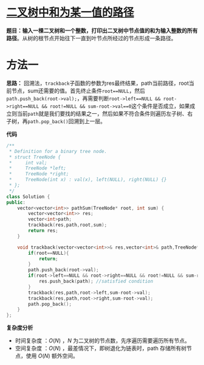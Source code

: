 # [二叉树中和为某一值的路径](https://leetcode-cn.com/problems/er-cha-shu-zhong-he-wei-mou-yi-zhi-de-lu-jing-lcof/)

**题目：**输入一棵二叉树和一个整数，打印出二叉树中节点值的和为输入整数的**所有路径**。从树的根节点开始往下一直到叶节点所经过的节点形成一条路径。



# 方法一

**思路：** 回溯法，`trackback`子函数的参数为res最终结果，path当前路径，root当前节点，sum还需要的值。首先终止条件`root==NULL`，然后`path.push_back(root->val);`，再需要判断`root->left==NULL && root->right==NULL && root!=NULL && sum-root->val==0`这个条件是否成立，如果成立则当前`path`就是我们要找的结果之一，然后如果不符合条件则遍历左子树、右子树，再`path.pop_back()`回溯到上一层。

**代码**

```C++
/**
 * Definition for a binary tree node.
 * struct TreeNode {
 *     int val;
 *     TreeNode *left;
 *     TreeNode *right;
 *     TreeNode(int x) : val(x), left(NULL), right(NULL) {}
 * };
 */
class Solution {
public:
    vector<vector<int>> pathSum(TreeNode* root, int sum) {
        vector<vector<int>> res;
        vector<int>path;
        trackback(res,path,root,sum);
        return res;
    }

    void trackback(vector<vector<int>>& res,vector<int>& path,TreeNode* root,int sum){
        if(root==NULL){
            return;
        }
        path.push_back(root->val);
        if(root->left==NULL && root->right==NULL && root!=NULL && sum-root->val==0){
            res.push_back(path); //satisfied condition
        }
        trackback(res,path,root->left,sum-root->val);
        trackback(res,path,root->right,sum-root->val);
        path.pop_back();
    }
};
```

**复杂度分析**

* 时间复杂度 ：$O(N)$  ，$N$ 为二叉树的节点数，先序遍历需要遍历所有节点。
* 空间复杂度 ：$O(N)$  ，最差情况下，即树退化为链表时，path 存储所有树节点，使用 $O(N)$ 额外空间。